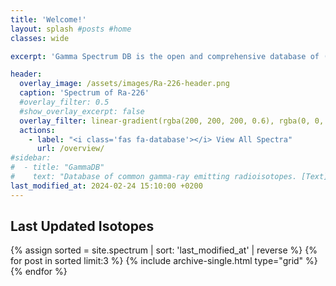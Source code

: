 ```yaml
---
title: 'Welcome!'
layout: splash #posts #home
classes: wide

excerpt: 'Gamma Spectrum DB is the open and comprehensive database of (common) gamma-ray emitting radioisotopes for gamma-spectroscopy.'

header:
  overlay_image: /assets/images/Ra-226-header.png
  caption: 'Spectrum of Ra-226'
  #overlay_filter: 0.5
  #show_overlay_excerpt: false
  overlay_filter: linear-gradient(rgba(200, 200, 200, 0.6), rgba(0, 0, 0, 0.5))
  actions:
    - label: "<i class='fas fa-database'></i> View All Spectra"
      url: /overview/
#sidebar:
#  - title: "GammaDB"
#    text: "Database of common gamma-ray emitting radioisotopes. [Text](/overview/){: .btn .btn--primary }"
last_modified_at: 2024-02-24 15:10:00 +0200
---
```


## Last Updated Isotopes

{% assign sorted = site.spectrum | sort: 'last_modified_at' | reverse %}
{% for post in sorted limit:3 %}
{% include archive-single.html type="grid" %}
{% endfor %}
